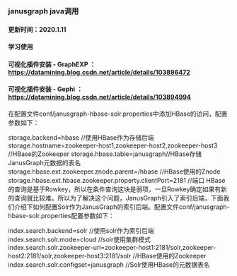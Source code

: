 ### janusgraph java调用
#### 更新时间：2020.1.11
#### 学习使用

#### 可视化插件安装 - GraphEXP ：https://datamining.blog.csdn.net/article/details/103896472
#### 可视化插件安装 - Gephi ：https://datamining.blog.csdn.net/article/details/103894994

在配置文件conf/janusgraph-hbase-solr.properties中添加HBase的访问，配置参数如下：

storage.backend=hbase //使用HBase作为存储后端
storage.hostname=zookeeper-host1,zookeeper-host2,zookeeper-host3 //HBase的Zookeeper
storage.hbase.table=janusgraph//HBase存储JanusGraph元数据的表名
storage.hbase.ext.zookeeper.znode.parent=/hbase //HBase使用的Znode
storage.hbase.ext.hbase.zookeeper.property.clientPort=2181 //端口
HBase的查询是基于Rowkey，所以在条件查询这块是弱项，一旦Rowkey确定如果有新的查询就比较难。所以为了解决这个问题，JanusGraph引入了索引后端，下面我们介绍下如何配置Solr作为JanusGraph的索引后端。配置文件conf/janusgraph-hbase-solr.properties配置参数如下：

index.search.backend=solr //使用solr作为索引后端
index.search.solr.mode=cloud //solr使用集群模式
index.search.solr.zookeeper-url=zookeeper-host1:2181/solr,zookeeper-
host2:2181/solr,zookeeper-host3:2181/solr //HBase使用的Zookeeper
index.search.solr.configset=janusgraph //Solr使用HBase的元数据表名


